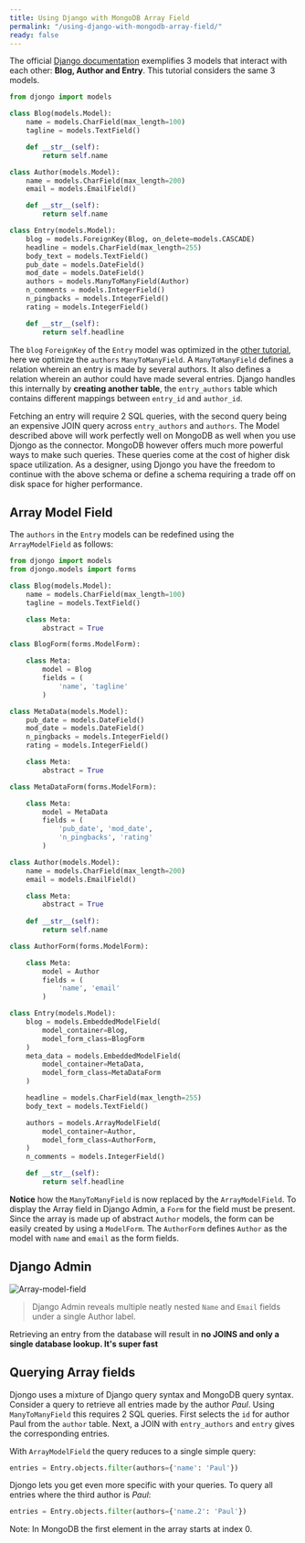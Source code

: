 ```yaml
---
title: Using Django with MongoDB Array Field
permalink: "/using-django-with-mongodb-array-field/"
ready: false
---
```


The official [Django documentation](https://docs.djangoproject.com/en/2.0/topics/db/queries/) exemplifies 3 models that interact with each other: **Blog, Author and Entry**. This tutorial considers the same 3 models.

```python
from djongo import models

class Blog(models.Model):
    name = models.CharField(max_length=100)
    tagline = models.TextField()

    def __str__(self):
        return self.name

class Author(models.Model):
    name = models.CharField(max_length=200)
    email = models.EmailField()

    def __str__(self):
        return self.name

class Entry(models.Model):
    blog = models.ForeignKey(Blog, on_delete=models.CASCADE)
    headline = models.CharField(max_length=255)
    body_text = models.TextField()
    pub_date = models.DateField()
    mod_date = models.DateField()
    authors = models.ManyToManyField(Author)
    n_comments = models.IntegerField()
    n_pingbacks = models.IntegerField()
    rating = models.IntegerField()

    def __str__(self):
        return self.headline
```

The `blog` `ForeignKey` of the `Entry` model was optimized in the [other tutorial](/djongo/integrating-django-with-mongodb/), here we optimize the `authors` `ManyToManyField`. A `ManyToManyField` defines a relation wherein an entry is made by several authors. It also defines a relation wherein an author could have made several entries. Django handles this internally by **creating another table**, the `entry_authors` table which contains different mappings between  `entry_id` and `author_id`. 

Fetching an entry will require 2 SQL queries, with the second query being an expensive JOIN query across `entry_authors` and `authors`. The Model described above will work perfectly well on MongoDB as well when you use Djongo as the connector. MongoDB however offers much more powerful ways to make such queries. These queries come at the cost of higher disk space utilization. As a designer, using Djongo you have the freedom to continue with the above schema or define a schema requiring a trade off on disk space for higher performance.  

## Array Model Field

The `authors` in the `Entry` models can be redefined using the `ArrayModelField` as follows:

```python
from djongo import models
from djongo.models import forms

class Blog(models.Model):
    name = models.CharField(max_length=100)
    tagline = models.TextField()

    class Meta:
        abstract = True

class BlogForm(forms.ModelForm):

    class Meta:
        model = Blog
        fields = (
            'name', 'tagline'
        )

class MetaData(models.Model):
    pub_date = models.DateField()
    mod_date = models.DateField()
    n_pingbacks = models.IntegerField()
    rating = models.IntegerField()

    class Meta:
        abstract = True

class MetaDataForm(forms.ModelForm):

    class Meta:
        model = MetaData
        fields = (
            'pub_date', 'mod_date',
            'n_pingbacks', 'rating'
        )

class Author(models.Model):
    name = models.CharField(max_length=200)
    email = models.EmailField()

    class Meta:
        abstract = True
        
    def __str__(self):
        return self.name

class AuthorForm(forms.ModelForm):

    class Meta:
        model = Author
        fields = (
            'name', 'email'
        )

class Entry(models.Model):
    blog = models.EmbeddedModelField(
        model_container=Blog,
        model_form_class=BlogForm
    )
    meta_data = models.EmbeddedModelField(
        model_container=MetaData,
        model_form_class=MetaDataForm
    )

    headline = models.CharField(max_length=255)
    body_text = models.TextField()

    authors = models.ArrayModelField(
        model_container=Author,
        model_form_class=AuthorForm,
    )
    n_comments = models.IntegerField()

    def __str__(self):
        return self.headline

```

**Notice** how the `ManyToManyField` is now replaced by the `ArrayModelField`. To display the Array field in Django Admin, a `Form` for the field must be present. Since the array is made up of abstract `Author` models, the form can be easily created by using a `ModelForm`.  The `AuthorForm` defines `Author` as the model with `name` and `email` as the form fields.

## Django Admin

![Array-model-field](/djongo/assets/images/array-model-field.png)

> Django Admin reveals multiple neatly nested `Name` and `Email` fields under a single Author label.

Retrieving an entry from the database will result in **no JOINS and only a single database lookup. It's super fast**   

## Querying Array fields

Djongo uses a mixture of Django query syntax and MongoDB query syntax. Consider a query to retrieve all entries made by the author *Paul*. Using `ManyToManyField` this requires 2 SQL queries. First selects the `id` for author Paul from the `author` table. Next, a JOIN with `entry_authors` and `entry` gives the corresponding entries. 
 
With `ArrayModelField` the query reduces to a single simple query:   

```python
entries = Entry.objects.filter(authors={'name': 'Paul'})
```

Djongo lets you get even more specific with your queries. To query all entries where the third author is *Paul*:

```python
entries = Entry.objects.filter(authors={'name.2': 'Paul'})
```
Note: In MongoDB the first element in the array starts at index 0.

<!--
## Reference field

Instead of using 
-->